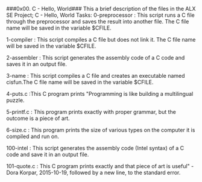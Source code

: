 ###0x00. C - Hello, World### This a brief description of the files in the ALX SE Project; C - Hello, World Tasks:
0-preprocessor : This script runs a C file through the preprocessor and saves the result into another file. The C file name will be saved in the variable $CFILE.

1-compiler : This script compiles a C file but does not link it. The C file name will be saved in the variable $CFILE.

2-assembler : This script generates the assembly code of a C code and saves it in an output file.

3-name : This script compiles a C file and creates an executable named cisfun.The C file name will be saved in the variable $CFILE.

4-puts.c :This C program prints "Programming is like building a multilingual puzzle.

5-printf.c : This program prints exactly with proper grammar, but the outcome is a piece of art.

6-size.c : This program prints the size of various types on the computer it is compiled and run on.

100-intel : This script generates the assembly code (Intel syntax) of a C code and save it in an output file.

101-quote.c : This C program prints exactly and that piece of art is useful" - Dora Korpar, 2015-10-19, followed by a new line, to the standard error.
